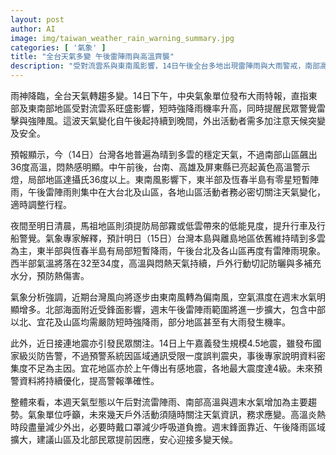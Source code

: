 ```yaml
---
layout: post
author: AI
image: img/taiwan_weather_rain_warning_summary.jpg
categories: [ '氣象' ]
title: "全台天氣多變 午後雷陣雨與高溫齊襲"
description: "受對流雲系與東南風影響，14日午後全台多地出現雷陣雨與大雨警戒，南部高溫達36度。氣象單位提醒，週末鋒面接近，全台天氣更形多變，戶外活動須留意天氣資訊與氣溫變化，注意防曬與熱傷害，同時因近日地震頻繁，相關警報系統將優化預警準確度，保障民眾安全。"
---
```

雨神降臨，全台天氣轉趨多變。14日下午，中央氣象單位發布大雨特報，直指東部及東南部地區受對流雲系旺盛影響，短時強降雨機率升高，同時提醒民眾警覺雷擊與強陣風。這波天氣變化自午後起持續到晚間，外出活動者需多加注意天候突變及安全。

預報顯示，今（14日）台灣各地普遍為晴到多雲的穩定天氣，不過南部山區飆出36度高溫，悶熱感明顯。中午前後，台南、高雄及屏東縣已亮起黃色高溫警示燈，局部地區達攝氏36度以上。東南風影響下，東半部及恆春半島有零星短暫陣雨，午後雷陣雨則集中在大台北及山區，各地山區活動者務必密切關注天氣變化，適時調整行程。

夜間至明日清晨，馬祖地區則須提防局部霧或低雲帶來的低能見度，提升行車及行船警覺。氣象專家解釋，預計明日（15日）台灣本島與離島地區依舊維持晴到多雲為主，東半部與恆春半島有局部短暫降雨，午後台北及各山區再度有雷陣雨現象。西半部氣溫將落在32至34度，高溫與悶熱天氣持續，戶外行動切記防曬與多補充水分，預防熱傷害。

氣象分析強調，近期台灣風向將逐步由東南風轉為偏南風，空氣濕度在週末水氣明顯增多。北部海面附近受鋒面影響，週末午後雷陣雨範圍將進一步擴大，包含中部以北、宜花及山區均需嚴防短時強降雨，部分地區甚至有大雨發生機率。

此外，近日接連地震亦引發民眾關注。14日上午嘉義發生規模4.5地震，雖發布國家級災防告警，不過預警系統因區域通訊受限一度誤判震央，事後專家說明資料密集度不足為主因。宜花地區亦於上午傳出有感地震，各地最大震度達4級。未來預警資料將持續優化，提高警報準確性。

整體來看，本週天氣型態以午后對流雷陣雨、南部高溫與週末水氣增加為主要趨勢。氣象單位呼籲，未來幾天戶外活動須隨時關注天氣資訊，務求應變。高溫炎熱時段盡量減少外出，必要時戴口罩減少呼吸道負擔。週末鋒面靠近、午後降雨區域擴大，建議山區及北部民眾提前因應，安心迎接多變天候。